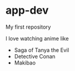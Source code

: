 # app-dev
My first repository

I love watching anime like 
- Saga of Tanya the Evil
- Detective Conan
- Makibao
